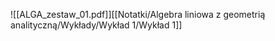 ![[ALGA_zestaw_01.pdf]][[Notatki/Algebra liniowa z geometrią analityczną/Wykłady/Wykład 1/Wykład 1]]